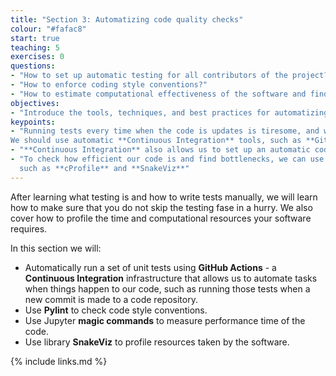 ```yaml
---
title: "Section 3: Automatizing code quality checks"
colour: "#fafac8"
start: true
teaching: 5
exercises: 0
questions:
- "How to set up automatic testing for all contributors of the project?"
- "How to enforce coding style conventions?"
- "How to estimate computational effectiveness of the software and find bottlenecks?"
objectives:
- "Introduce the tools, techniques, and best practices for automatizing your work on ensuring the quality of the software."
keypoints:
- "Running tests every time when the code is updates is tiresome, and we can be tempted to skip this step.
We should use automatic **Continuous Integration** tools, such as **GitHub Actions**, to make sure that the tests are executed regularly."
- "**Continuous Integration** also allows us to set up an automatic code style checks."
- "To check how efficient our code is and find bottlenecks, we can use Jupyter Lab built-in **magic commands** and Python libraries,
  such as **cProfile** and **SnakeViz**"
---
```


After learning what testing is and how to write tests manually, we will learn how to make sure that you
do not skip the testing fase in a hurry. We also cover how to profile the time and computational resources your software requires.

In this section we will:

- Automatically run a set of unit tests using **GitHub Actions** -
  a **Continuous Integration** infrastructure that allows us to
  automate tasks when things happen to our code,
  such as running those tests when a new commit is made to a code repository.
- Use **Pylint** to check code style conventions.
- Use Jupyter **magic commands** to measure performance time of the code.
- Use library **SnakeViz** to profile resources taken by the software.

{% include links.md %}

